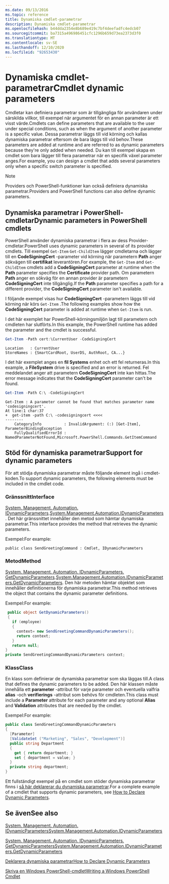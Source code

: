 ```yaml
---
ms.date: 09/13/2016
ms.topic: reference
title: Dynamiska cmdlet-parametrar
description: Dynamiska cmdlet-parametrar
ms.openlocfilehash: b44dda2354e8b689e419c7bf4deefadfc4edcb07
ms.sourcegitcommit: ba7315a496986451cfc1296b659d73ea2373d3f0
ms.translationtype: MT
ms.contentlocale: sv-SE
ms.lasthandoff: 12/10/2020
ms.locfileid: "92653430"
---
```

# <a name="cmdlet-dynamic-parameters"></a><span data-ttu-id="3f3f8-103">Dynamiska cmdlet-parametrar</span><span class="sxs-lookup"><span data-stu-id="3f3f8-103">Cmdlet dynamic parameters</span></span>

<span data-ttu-id="3f3f8-104">Cmdletar kan definiera parametrar som är tillgängliga för användaren under särskilda villkor, till exempel när argumentet för en annan parameter är ett visst värde.</span><span class="sxs-lookup"><span data-stu-id="3f3f8-104">Cmdlets can define parameters that are available to the user under special conditions, such as when the argument of another parameter is a specific value.</span></span> <span data-ttu-id="3f3f8-105">Dessa parametrar läggs till vid körning och kallas dynamiska parametrar eftersom de bara läggs till vid behov.</span><span class="sxs-lookup"><span data-stu-id="3f3f8-105">These parameters are added at runtime and are referred to as dynamic parameters because they're only added when needed.</span></span> <span data-ttu-id="3f3f8-106">Du kan till exempel skapa en cmdlet som bara lägger till flera parametrar när en specifik växel parameter anges.</span><span class="sxs-lookup"><span data-stu-id="3f3f8-106">For example, you can design a cmdlet that adds several parameters only when a specific switch parameter is specified.</span></span>

> [!NOTE]
> <span data-ttu-id="3f3f8-107">Providers och PowerShell-funktioner kan också definiera dynamiska parametrar.</span><span class="sxs-lookup"><span data-stu-id="3f3f8-107">Providers and PowerShell functions can also define dynamic parameters.</span></span>

## <a name="dynamic-parameters-in-powershell-cmdlets"></a><span data-ttu-id="3f3f8-108">Dynamiska parametrar i PowerShell-cmdletar</span><span class="sxs-lookup"><span data-stu-id="3f3f8-108">Dynamic parameters in PowerShell cmdlets</span></span>

<span data-ttu-id="3f3f8-109">PowerShell använder dynamiska parametrar i flera av dess Provider-cmdletar.</span><span class="sxs-lookup"><span data-stu-id="3f3f8-109">PowerShell uses dynamic parameters in several of its provider cmdlets.</span></span> <span data-ttu-id="3f3f8-110">Till exempel `Get-Item` `Get-ChildItem` lägger cmdletarna och lägger till en **CodeSigningCert** -parameter vid körning när parametern **Path** anger sökvägen till **certifikat** leverantören.</span><span class="sxs-lookup"><span data-stu-id="3f3f8-110">For example, the `Get-Item` and `Get-ChildItem` cmdlets add a **CodeSigningCert** parameter at runtime when the **Path** parameter specifies the **Certificate** provider path.</span></span> <span data-ttu-id="3f3f8-111">Om parametern **Path** anger en sökväg för en annan provider är parametern **CodeSigningCert** inte tillgänglig.</span><span class="sxs-lookup"><span data-stu-id="3f3f8-111">If the **Path** parameter specifies a path for a different provider, the **CodeSigningCert** parameter isn't available.</span></span>

<span data-ttu-id="3f3f8-112">I följande exempel visas hur **CodeSigningCert** -parametern läggs till vid körning när körs `Get-Item` .</span><span class="sxs-lookup"><span data-stu-id="3f3f8-112">The following examples show how the **CodeSigningCert** parameter is added at runtime when `Get-Item` is run.</span></span>

<span data-ttu-id="3f3f8-113">I det här exemplet har PowerShell-körningsmiljön lagt till parametern och cmdleten har slutförts.</span><span class="sxs-lookup"><span data-stu-id="3f3f8-113">In this example, the PowerShell runtime has added the parameter and the cmdlet is successful.</span></span>

```powershell
Get-Item -Path cert:\CurrentUser -CodeSigningCert
```

```Output
Location   : CurrentUser
StoreNames : {SmartCardRoot, UserDS, AuthRoot, CA...}
```

<span data-ttu-id="3f3f8-114">I det här exemplet anges en **fil Systems** enhet och ett fel returneras.</span><span class="sxs-lookup"><span data-stu-id="3f3f8-114">In this example, a **FileSystem** drive is specified and an error is returned.</span></span> <span data-ttu-id="3f3f8-115">Fel meddelandet anger att parametern **CodeSigningCert** inte kan hittas.</span><span class="sxs-lookup"><span data-stu-id="3f3f8-115">The error message indicates that the **CodeSigningCert** parameter can't be found.</span></span>

```powershell
Get-Item -Path C:\ -CodeSigningCert
```

```Output
Get-Item : A parameter cannot be found that matches parameter name 'codesigningcert'.
At line:1 char:37
+  get-item -path C:\ -codesigningcert <<<<
--------
    CategoryInfo          : InvalidArgument: (:) [Get-Item], ParameterBindingException
    FullyQualifiedErrorId : NamedParameterNotFound,Microsoft.PowerShell.Commands.GetItemCommand
```

## <a name="support-for-dynamic-parameters"></a><span data-ttu-id="3f3f8-116">Stöd för dynamiska parametrar</span><span class="sxs-lookup"><span data-stu-id="3f3f8-116">Support for dynamic parameters</span></span>

<span data-ttu-id="3f3f8-117">För att stödja dynamiska parametrar måste följande element ingå i cmdlet-koden.</span><span class="sxs-lookup"><span data-stu-id="3f3f8-117">To support dynamic parameters, the following elements must be included in the cmdlet code.</span></span>

### <a name="interface"></a><span data-ttu-id="3f3f8-118">Gränssnitt</span><span class="sxs-lookup"><span data-stu-id="3f3f8-118">Interface</span></span>

<span data-ttu-id="3f3f8-119">[System. Management. Automation. IDynamicParameters](/dotnet/api/System.Management.Automation.IDynamicParameters).</span><span class="sxs-lookup"><span data-stu-id="3f3f8-119">[System.Management.Automation.IDynamicParameters](/dotnet/api/System.Management.Automation.IDynamicParameters).</span></span>
<span data-ttu-id="3f3f8-120">Det här gränssnittet innehåller den metod som hämtar dynamiska parametrar.</span><span class="sxs-lookup"><span data-stu-id="3f3f8-120">This interface provides the method that retrieves the dynamic parameters.</span></span>

<span data-ttu-id="3f3f8-121">Exempel:</span><span class="sxs-lookup"><span data-stu-id="3f3f8-121">For example:</span></span>

`public class SendGreetingCommand : Cmdlet, IDynamicParameters`

### <a name="method"></a><span data-ttu-id="3f3f8-122">Metod</span><span class="sxs-lookup"><span data-stu-id="3f3f8-122">Method</span></span>

<span data-ttu-id="3f3f8-123">[System. Management. Automation. IDynamicParameters. GetDynamicParameters](/dotnet/api/System.Management.Automation.IDynamicParameters.GetDynamicParameters).</span><span class="sxs-lookup"><span data-stu-id="3f3f8-123">[System.Management.Automation.IDynamicParameters.GetDynamicParameters](/dotnet/api/System.Management.Automation.IDynamicParameters.GetDynamicParameters).</span></span>
<span data-ttu-id="3f3f8-124">Den här metoden hämtar objektet som innehåller definitionerna för dynamiska parametrar.</span><span class="sxs-lookup"><span data-stu-id="3f3f8-124">This method retrieves the object that contains the dynamic parameter definitions.</span></span>

<span data-ttu-id="3f3f8-125">Exempel:</span><span class="sxs-lookup"><span data-stu-id="3f3f8-125">For example:</span></span>

```csharp
 public object GetDynamicParameters()
 {
   if (employee)
   {
     context= new SendGreetingCommandDynamicParameters();
     return context;
   }
   return null;
}
private SendGreetingCommandDynamicParameters context;
```

### <a name="class"></a><span data-ttu-id="3f3f8-126">Klass</span><span class="sxs-lookup"><span data-stu-id="3f3f8-126">Class</span></span>

<span data-ttu-id="3f3f8-127">En klass som definierar de dynamiska parametrar som ska läggas till.</span><span class="sxs-lookup"><span data-stu-id="3f3f8-127">A class that defines the dynamic parameters to be added.</span></span> <span data-ttu-id="3f3f8-128">Den här klassen måste innehålla ett **parameter** -attribut för varje parameter och eventuella valfria **alias** -och **verifierings** -attribut som behövs för cmdleten.</span><span class="sxs-lookup"><span data-stu-id="3f3f8-128">This class must include a **Parameter** attribute for each parameter and any optional **Alias** and **Validation** attributes that are needed by the cmdlet.</span></span>

<span data-ttu-id="3f3f8-129">Exempel:</span><span class="sxs-lookup"><span data-stu-id="3f3f8-129">For example:</span></span>

```csharp
public class SendGreetingCommandDynamicParameters
{
  [Parameter]
  [ValidateSet ("Marketing", "Sales", "Development")]
  public string Department
  {
    get { return department; }
    set { department = value; }
  }
  private string department;
}
```

<span data-ttu-id="3f3f8-130">Ett fullständigt exempel på en cmdlet som stöder dynamiska parametrar finns i [så här deklarerar du dynamiska parametrar](./how-to-declare-dynamic-parameters.md).</span><span class="sxs-lookup"><span data-stu-id="3f3f8-130">For a complete example of a cmdlet that supports dynamic parameters, see [How to Declare Dynamic Parameters](./how-to-declare-dynamic-parameters.md).</span></span>

## <a name="see-also"></a><span data-ttu-id="3f3f8-131">Se även</span><span class="sxs-lookup"><span data-stu-id="3f3f8-131">See also</span></span>

[<span data-ttu-id="3f3f8-132">System. Management. Automation. IDynamicParameters</span><span class="sxs-lookup"><span data-stu-id="3f3f8-132">System.Management.Automation.IDynamicParameters</span></span>](/dotnet/api/System.Management.Automation.IDynamicParameters)

[<span data-ttu-id="3f3f8-133">System. Management. Automation. IDynamicParameters. GetDynamicParameters</span><span class="sxs-lookup"><span data-stu-id="3f3f8-133">System.Management.Automation.IDynamicParameters.GetDynamicParameters</span></span>](/dotnet/api/System.Management.Automation.IDynamicParameters.GetDynamicParameters)

[<span data-ttu-id="3f3f8-134">Deklarera dynamiska parametrar</span><span class="sxs-lookup"><span data-stu-id="3f3f8-134">How to Declare Dynamic Parameters</span></span>](./how-to-declare-dynamic-parameters.md)

[<span data-ttu-id="3f3f8-135">Skriva en Windows PowerShell-cmdlet</span><span class="sxs-lookup"><span data-stu-id="3f3f8-135">Writing a Windows PowerShell Cmdlet</span></span>](./writing-a-windows-powershell-cmdlet.md)
